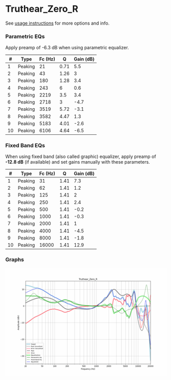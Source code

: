 # Truthear_Zero_R
See [usage instructions](https://github.com/jaakkopasanen/AutoEq#usage) for more options and info.

### Parametric EQs
Apply preamp of -6.3 dB when using parametric equalizer.

|   # | Type    |   Fc (Hz) |    Q |   Gain (dB) |
|-----|---------|-----------|------|-------------|
|   1 | Peaking |        21 | 0.71 |         5.5 |
|   2 | Peaking |        43 | 1.26 |         3   |
|   3 | Peaking |       180 | 1.28 |         3.4 |
|   4 | Peaking |       243 | 6    |         0.6 |
|   5 | Peaking |      2219 | 3.5  |         3.4 |
|   6 | Peaking |      2718 | 3    |        -4.7 |
|   7 | Peaking |      3519 | 5.72 |        -3.1 |
|   8 | Peaking |      3582 | 4.47 |         1.3 |
|   9 | Peaking |      5183 | 4.01 |        -2.6 |
|  10 | Peaking |      6106 | 4.64 |        -6.5 |

### Fixed Band EQs
When using fixed band (also called graphic) equalizer, apply preamp of **-12.8 dB** (if available) and set gains manually with these parameters.

|   # | Type    |   Fc (Hz) |    Q |   Gain (dB) |
|-----|---------|-----------|------|-------------|
|   1 | Peaking |        31 | 1.41 |         7.3 |
|   2 | Peaking |        62 | 1.41 |         1.2 |
|   3 | Peaking |       125 | 1.41 |         2   |
|   4 | Peaking |       250 | 1.41 |         2.4 |
|   5 | Peaking |       500 | 1.41 |        -0.2 |
|   6 | Peaking |      1000 | 1.41 |        -0.3 |
|   7 | Peaking |      2000 | 1.41 |         1   |
|   8 | Peaking |      4000 | 1.41 |        -4.5 |
|   9 | Peaking |      8000 | 1.41 |        -1.8 |
|  10 | Peaking |     16000 | 1.41 |        12.9 |

### Graphs
![](./Truthear_Zero_R.png)
